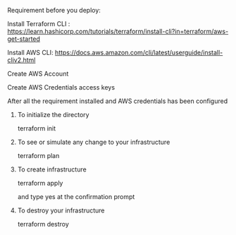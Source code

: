 Requirement before you deploy:

Install Terraform CLI :
https://learn.hashicorp.com/tutorials/terraform/install-cli?in=terraform/aws-get-started

Install AWS CLI:
https://docs.aws.amazon.com/cli/latest/userguide/install-cliv2.html

Create AWS Account

Create AWS Credentials access keys

After all the requirement installed and AWS credentials has been configured 
1. To initialize the directory 

   terraform init 

2. To see or simulate any change to your infrastructure

    terraform plan

3. To create infrastructure

   terraform apply

   and type yes at the confirmation prompt

4. To destroy your infrastructure 

   terraform destroy
